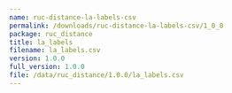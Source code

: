 ```yaml
---
name: ruc-distance-la-labels-csv
permalink: /downloads/ruc-distance-la-labels-csv/1_0_0
package: ruc_distance
title: la_labels
filename: la_labels.csv
version: 1.0.0
full_version: 1.0.0
file: /data/ruc_distance/1.0.0/la_labels.csv
---
```

